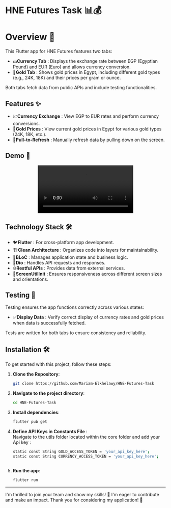 # HNE Futures Task 📊💰

# Overview 🌟

This Flutter app for HNE Futures features two tabs:

- 💵**Currency Tab** : Displays the exchange rate between EGP (Egyptian Pound) and EUR (Euro) and allows currency conversion.
- 🏅**Gold Tab** : Shows gold prices in Egypt, including different gold types (e.g., 24K, 18K) and their prices per gram or ounce.

Both tabs fetch data from public APIs and include testing functionalities.

## Features ✨
- 💹**Currency Exchange** : View EGP to EUR rates and perform currency conversions.
- 🏅**Gold Prices** : View current gold prices in Egypt for various gold types (24K, 18K, etc.).
- 🔄**Pull-to-Refresh** : Manually refresh data by pulling down on the screen.

## Demo 🎥

<div align="center">
  <video src="https://github.com/user-attachments/assets/74e53bc7-1f4b-4103-95b4-256912f6a62a" controls>
</div>
     
## Technology Stack 🛠️

- 🐦**Flutter** : For cross-platform app development.
- 🏗️**Clean Architecture** : Organizes code into layers for maintainability.
- 🧩**BLoC** : Manages application state and business logic.
- 🚀**Dio** : Handles API requests and responses.
- 🌐**Restful APIs** : Provides data from external services.
- 📐**ScreenUtilInit** : Ensures responsiveness across different screen sizes and orientations.


## Testing 🧪
Testing ensures the app functions correctly across various states:

- ✅**Display Data** : Verify correct display of currency rates and gold prices when data is successfully fetched.

Tests are written for both tabs to ensure consistency and reliability.

## Installation 🛠️

To get started with this project, follow these steps:

1. **Clone the Repository**:
   ```bash
   git clone https://github.com/Mariam-Elkhelawy/HNE-Futures-Task

2. **Navigate to the project directory**:
 
   ```bash
   cd HNE-Futures-Task
   
3. **Install dependencies**:
 
   ```bash
   flutter pub get

4. **Define API Keys in Constants File** : </br>   Navigate to the utils folder located within the core folder and add your Api key :

   ```bash
   static const String GOLD_ACCESS_TOKEN = 'your_api_key_here';
   static const String CURRENCY_ACCESS_TOKEN = 'your_api_key_here';
  
5. **Run the app**:  

   ```bash
   flutter run

---
I'm thrilled to join your team and show my skills! 🚀 I'm eager to contribute and make an impact. Thank you for considering my application! 🙌
